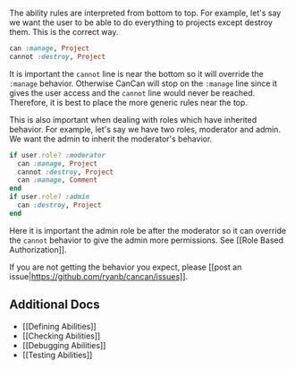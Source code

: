 The ability rules are interpreted from bottom to top. For example, let's say we want the user to be able to do everything to projects except destroy them. This is the correct way.

```ruby
can :manage, Project
cannot :destroy, Project
```

It is important the `cannot` line is near the bottom so it will override the `:manage` behavior. Otherwise CanCan will stop on the `:manage` line since it gives the user access and the `cannot` line would never be reached. Therefore, it is best to place the more generic rules near the top.

This is also important when dealing with roles which have inherited behavior. For example, let's say we have two roles, moderator and admin. We want the admin to inherit the moderator's behavior.

```ruby
if user.role? :moderator
  can :manage, Project
  cannot :destroy, Project
  can :manage, Comment
end
if user.role? :admin
  can :destroy, Project
end
```

Here it is important the admin role be after the moderator so it can override the `cannot` behavior to give the admin more permissions. See [[Role Based Authorization]].

If you are not getting the behavior you expect, please [[post an issue|https://github.com/ryanb/cancan/issues]].

## Additional Docs

* [[Defining Abilities]]
* [[Checking Abilities]]
* [[Debugging Abilities]]
* [[Testing Abilities]]